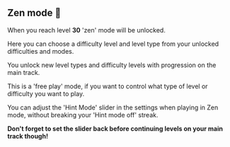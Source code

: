 ## Zen mode 🌻

When you reach level **30** 'zen' mode will be unlocked.

Here you can choose a difficulty level and level type from your unlocked difficulties and modes.

You unlock new level types and difficulty levels with progression on the main track.

This is a 'free play' mode, if you want to control what type of level or difficulty you want to play.

You can adjust the 'Hint Mode' slider in the settings when playing in Zen mode, without breaking your 'Hint mode off' streak.

**Don't forget to set the slider back before continuing levels on your main track though!**
